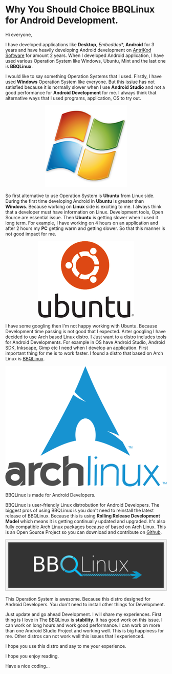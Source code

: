 # Why You Should Choice BBQLinux for Android Development.

Hi everyone,

I have developed applications like **Desktop**, *Embedded**, **Android** for 3 years and have heavily developing Android development on [AntriKod Software](www.antrikod.com) for amount 2 years. When I developed Android application, I have used various Operation System like Windows, Ubuntu, Mint and the last one is **BBQLinux**. 

I would like to say something Operation Systems that I used. Firstly, I have used **Windows** Operation System like everyone. But this issiue has not satisfied because it is normally slower when I use **Android Studio** and not a good performance for **Android Development** for me. I always think that alternative ways that I used programs, application, OS to try out. 

<p align="center">
    <img src="img/windows-logo.png">
</p>

So first alternative to use Operation System is **Ubuntu** from Linux side. During the first time developing Android in **Ubuntu** is greater than **Windows**. Because working on **Linux** side is exciting to me. I always think that a developer must have information on Linux. Development tools, Open Source are essential issue. Then **Ubuntu** is getting slower when I used it long term. For example, I have working on 4 hours on an application and after 2 hours my **PC** getting warm and getting slower. So that this manner is not good impact for me. 

<p align="center">
    <img src="img/ubuntu-logo112.png">
</p>


I have some googling then I'm not happy working with Ubuntu. Because Development time passing is not good that I expected. Arter googling I have decided to use Arch based Linux distro. I Just want to a distro includes tools for Android Developments. For example in OS have Android Studio, Android SDK, Inkscape, Gimp etc I need when I develop an application. First important thing for me is to work faster. I found a distro that based on Arch Linux is [BBQLinux](http://bbqlinux.org/). 

<p align="center">
    <img src="img/arch-logo.png">
</p>

BBQLinux is made for Android Developers. 

BBQLinux is user-friendly Linux distrobution for Android Developers. The biggest pros of using BBQLinux is you don't need to reinstall the latest release of BBQLinux. Because this is using **Rolling Release Development Model** which means it is getting continually updated and upgraded.
lt's also fully compatible Arch Linux packages because of based on Arch Linux. This is an Open Source Project so you can download and contribute on [Github](https://github.com/bbqlinux ).

<p align="center">
    <img src="img/bbqlinux.png">
</p>

This Operation System is awesome. Because this distro designed for Android Developers. You don't need to install other things for Development.

Just update and go ahead Development. I will share my experiences. First thing is I love in The  BBQLinux is **stability**. It has good work on this issue. I can work on long hours and work good performance. I can work on more than one Android Studio Project and working well. This is big happiness for me. Other distros can not work well this issues that I experienced.

I hope you use this distro and say to me your experience.

I hope you enjoy reading.

Have a nice coding...